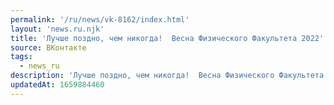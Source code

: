 ```yaml
---
permalink: '/ru/news/vk-8162/index.html'
layout: 'news.ru.njk'
title: 'Лучше поздно, чем никогда!  Весна Физического Факультета 2022'
source: ВКонтакте
tags:
  - news_ru
description: 'Лучше поздно, чем никогда!  Весна Физического Факультета 2022'
updatedAt: 1659884460
---
```

